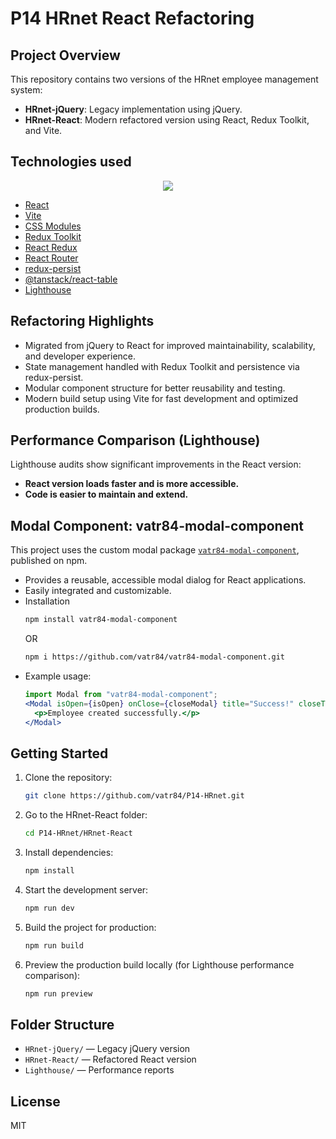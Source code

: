 # P14 HRnet React Refactoring

## Project Overview
This repository contains two versions of the HRnet employee management system:
- **HRnet-jQuery**: Legacy implementation using jQuery.
- **HRnet-React**: Modern refactored version using React, Redux Toolkit, and Vite.

## Technologies used

<p align="center">
  <a href="https://skillicons.dev">
    <img src="https://skillicons.dev/icons?i=react,vite,github,html,css,js,jquery,nodejs,vscode" />
  </a>
</p>

- [React](https://react.dev/)
- [Vite](https://vitejs.dev/)
- [CSS Modules](https://github.com/css-modules/css-modules)
- [Redux Toolkit](https://redux-toolkit.js.org/)
- [React Redux](https://react-redux.js.org/)
- [React Router](https://reactrouter.com/en/main)
- [redux-persist](https://github.com/rt2zz/redux-persist)
- [@tanstack/react-table](https://tanstack.com/table/latest)
- [Lighthouse](https://developer.chrome.com/docs/lighthouse/)

## Refactoring Highlights
- Migrated from jQuery to React for improved maintainability, scalability, and developer experience.
- State management handled with Redux Toolkit and persistence via redux-persist.
- Modular component structure for better reusability and testing.
- Modern build setup using Vite for fast development and optimized production builds.

## Performance Comparison (Lighthouse)
Lighthouse audits show significant improvements in the React version:

- **React version loads faster and is more accessible.**
- **Code is easier to maintain and extend.**

## Modal Component: vatr84-modal-component
This project uses the custom modal package [`vatr84-modal-component`](https://www.npmjs.com/package/vatr84-modal-component), published on npm.
- Provides a reusable, accessible modal dialog for React applications.
- Easily integrated and customizable.
- Installation
  ```bash
  npm install vatr84-modal-component
  ```
  OR
  ```bash
  npm i https://github.com/vatr84/vatr84-modal-component.git
  ```
- Example usage:
  ```jsx
  import Modal from "vatr84-modal-component";
  <Modal isOpen={isOpen} onClose={closeModal} title="Success!" closeText="Close">
    <p>Employee created successfully.</p>
  </Modal>
  ```

## Getting Started
1. Clone the repository:
   ```bash
   git clone https://github.com/vatr84/P14-HRnet.git
   ```
2. Go to the HRnet-React folder:
   ```bash
   cd P14-HRnet/HRnet-React
   ```
3. Install dependencies:
   ```bash
   npm install
   ```
4. Start the development server:
   ```bash
   npm run dev
   ```
5. Build the project for production:
   ```bash
   npm run build
   ```
6. Preview the production build locally (for Lighthouse performance comparison):
   ```bash
   npm run preview
   ```

## Folder Structure
- `HRnet-jQuery/` — Legacy jQuery version
- `HRnet-React/` — Refactored React version
- `Lighthouse/` — Performance reports

## License
MIT
